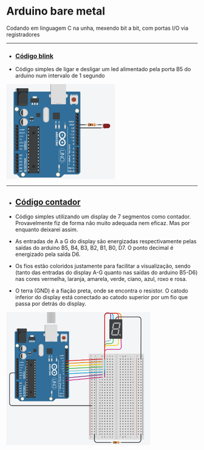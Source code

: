 # Arduino bare metal
Codando em linguagem C na unha, mexendo bit a bit, com portas I/O via registradores
__________
- ### [Código blink](https://github.com/AguineloP/Arduino/blob/fb694cdee751be902a8bf66af86f26a27955676b/C%C3%B3digos/blink.c)

- Código simples de ligar e desligar um led alimentado pela porta B5 do arduino num intervalo de 1 segundo

<div align=left>
      <img src="https://github.com/AguineloP/Images/blob/main/blink.png" alt="blink" height="250">
</div>

__________
- ## [Código contador](https://github.com/AguineloP/Arduino/blob/fb694cdee751be902a8bf66af86f26a27955676b/C%C3%B3digos/contador.c)

- Código simples utilizando um display de 7 segmentos como contador. Provavelmente fiz de forma não muito adequada nem eficaz. Mas por enquanto deixarei assim.

- As entradas de A a G do display são energizadas respectivamente pelas saídas do arduino B5, B4, B3, B2, B1, B0, D7. O ponto decimal é energizado pela saída D6.

- Os fios estão coloridos justamente para facilitar a visualização, sendo (tanto das entradas do display A-G quanto nas saídas do arduino B5-D6) nas cores vermelha, laranja, amarela, verde, ciano, azul, roxo e rosa.

- O terra (GND) é a fiação preta, onde se encontra o resistor. O catodo inferior do display está conectado ao catodo superior por um fio que passa por detrás do display.

<div align=left>
      <img src="https://github.com/AguineloP/Images/blob/main/contador.png" alt="contador" height="350">
</div>
